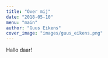 ```yaml
---
title: "Over mij"
date: "2018-05-10"
menu: "main"
author: "Guus Eikens"
cover_image: "images/guus_eikens.png"
---
```


Hallo daar! 
